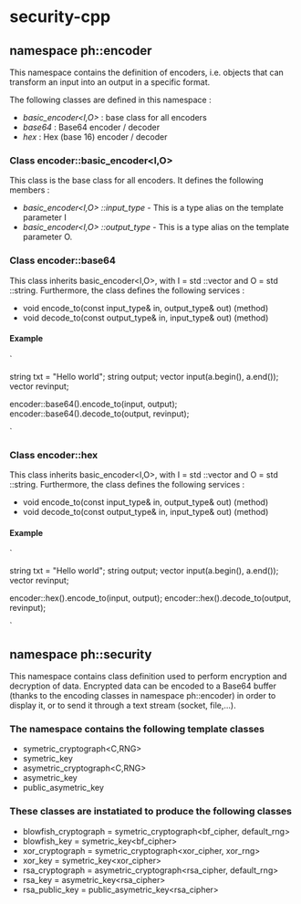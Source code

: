 # security-cpp

## namespace ph::encoder

This namespace contains the definition of encoders, i.e. objects that can transform an input into an
output in a specific format.

The following classes are defined in this namespace :

- *basic_encoder<I,O>* : base class for all encoders
- *base64* : Base64 encoder / decoder
- *hex* : Hex (base 16) encoder / decoder

### Class encoder::basic_encoder<I,O>

This class is the base class for all encoders. It defines the following members :
- *basic_encoder<I,O> ::input_type* - This is a type alias on the template parameter I
- *basic_encoder<I,O> ::output_type* - This is a type alias on the template parameter O.


### Class encoder::base64

This class inherits basic_encoder<I,O>, with I = std ::vector<unsigned char> and O = std ::string.
Furthermore, the class defines the following services :
- void encode_to(const input_type& in, output_type& out) (method)
- void decode_to(const output_type& in, input_type& out) (method)

#### Example

`

string txt = "Hello world";
string output;
vector<unsigned char> input(a.begin(), a.end());
vector<unsigned char> revinput;

encoder::base64().encode_to(input, output);
encoder::base64().decode_to(output, revinput);

`

### Class encoder::hex
This class inherits basic_encoder<I,O>, with I = std ::vector<unsigned char> and O = std ::string.
Furthermore, the class defines the following services :
- void encode_to(const input_type& in, output_type& out) (method)
- void decode_to(const output_type& in, input_type& out) (method)


#### Example

`

string txt = "Hello world";
string output;
vector<unsigned char> input(a.begin(), a.end());
vector<unsigned char> revinput;

encoder::hex().encode_to(input, output);
encoder::hex().decode_to(output, revinput);

`

## namespace ph::security

This namespace contains class definition used to perform encryption and decryption of data.
Encrypted data can be encoded to a Base64 buffer (thanks to the encoding classes in namespace
ph::encoder) in order to display it, or to send it through a text stream (socket, file,...).

### The namespace contains the following template classes
- symetric_cryptograph<C,RNG>
- symetric_key<C>
- asymetric_cryptograph<C,RNG>
- asymetric_key<C>
- public_asymetric_key<C>

### These classes are instatiated to produce the following classes
- blowfish_cryptograph = symetric_cryptograph<bf_cipher, default_rng>
- blowfish_key = symetric_key<bf_cipher>
- xor_cryptograph = symetric_cryptograph<xor_cipher, xor_rng>
- xor_key = symetric_key<xor_cipher>
- rsa_cryptograph = asymetric_cryptograph<rsa_cipher, default_rng>
- rsa_key = asymetric_key<rsa_cipher>
- rsa_public_key = public_asymetric_key<rsa_cipher>


